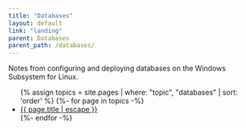 ```yaml
---
title: "Databases"
layout: default
link: "landing"
parent: Databases
parent_path: /databases/
---
```

Notes from configuring and deploying databases on the Windows Subsystem for Linux.

<ul>
{% assign topics = site.pages | where: "topic", "databases" | sort: 'order' %}
{%- for page in topics -%}
  <li>
    <a href="{{ page.url | relative_url }}">
      {{ page.title | escape }}
    </a>
  </li>
{%- endfor -%}
</ul>